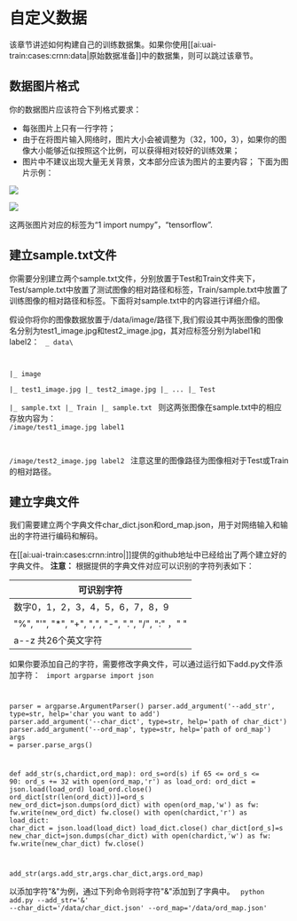 

# 自定义数据
该章节讲述如何构建自己的训练数据集。如果你使用[[ai:uai-train:cases:crnn:data|原始数据准备]]中的数据集，则可以跳过该章节。

## 数据图片格式

你的数据图片应该符合下列格式要求：
  * 每张图片上只有一行字符；
  * 由于在将图片输入网络时，图片大小会被调整为（32，100，3），如果你的图像大小能够近似按照这个比例，可以获得相对较好的训练效果；
  * 图片中不建议出现大量无关背景，文本部分应该为图片的主要内容；
下面为图片示例：

![](/ai/uai-train/images/case/crnn/example.png)

![](/ai/uai-train/images/case/crnn/tensor.png)

这两张图片对应的标签为“1 import numpy”，“tensorflow”.

## 建立sample.txt文件

你需要分别建立两个sample.txt文件，分别放置于Test和Train文件夹下，Test/sample.txt中放置了测试图像的相对路径和标签，Train/sample.txt中放置了训练图像的相对路径和标签。下面将对sample.txt中的内容进行详细介绍。

假设你将你的图像数据放置于/data/image/路径下,我们假设其中两张图像的图像名分别为test1\_image.jpg和test2\_image.jpg，其对应标签分别为label1和label2：
<code>
\_ data\

   |_ image\
     |_ test1_image.jpg
     |_ test2_image.jpg
     |_ ...
   |_ Test\
     |_ sample.txt
   |_ Train
     |_ sample.txt
</code>
则这两张图像在sample.txt中的相应存放内容为：
<code>
/image/test1_image.jpg  label1

/image/test2_image.jpg  label2
</code>
注意这里的图像路径为图像相对于Test或Train的相对路径。

## 建立字典文件
我们需要建立两个字典文件char\_dict.json和ord\_map.json，用于对网络输入和输出的字符进行编码和解码。

在[[ai:uai-train:cases:crnn:intro|]]提供的github地址中已经给出了两个建立好的字典文件。
**注意：** 根据提供的字典文件对应可以识别的字符列表如下：

| 可识别字符                                                |
|----------|
| 数字0，1，2，3，4，5，6，7，8，9                                |
| "%",  "'",  "*",  "+",  ",",  "-",  ".",  "/",  ":"  ，" "|
| a--z 共26个英文字符                                        |

如果你要添加自己的字符，需要修改字典文件，可以通过运行如下add.py文件添加字符：
<code>
import argparse
import json

parser = argparse.ArgumentParser()
parser.add_argument('--add_str', type=str, help='char you want to add')
parser.add_argument('--char_dict', type=str, help='path of char_dict')
parser.add_argument('--ord_map', type=str, help='path of ord_map')
args = parser.parse_args()

def add_str(s,chardict,ord_map):
    ord_s=ord(s)
    if  65 <= ord_s <= 90:
        ord_s += 32
    with open(ord_map,'r') as load_ord:
         ord_dict = json.load(load_ord)
         load_ord.close()
    ord_dict[str(len(ord_dict))]=ord_s
    new_ord_dict=json.dumps(ord_dict)
    with open(ord_map,'w') as fw:
         fw.write(new_ord_dict)
         fw.close()
    with open(chardict,'r') as load_dict:
         char_dict = json.load(load_dict)
         load_dict.close()
    char_dict[ord_s]=s
    new_char_dict=json.dumps(char_dict)
    with open(chardict,'w') as fw:
         fw.write(new_char_dict)
         fw.close()
		 
add_str(args.add_str,args.char_dict,args.ord_map)
</code>

以添加字符"&"为例，通过下列命令则将字符"&"添加到了字典中。
<code>
python  add.py --add_str='&' --char_dict='/data/char_dict.json'  --ord_map='/data/ord_map.json'
</code>

